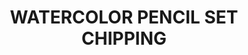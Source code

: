 ---
layout: product
title: "WATERCOLOR PENCIL SET CHIPPING"
price: "750" 
desc: "N/A"
img_path: "/assets/img/AK10042.jpg"
brand: "AK"
available: true
special_offer: false
new: true
soon: false
cat: "060000"
subcat: "060200"
subsubcat: "00"
sifra: "AK10042"
---